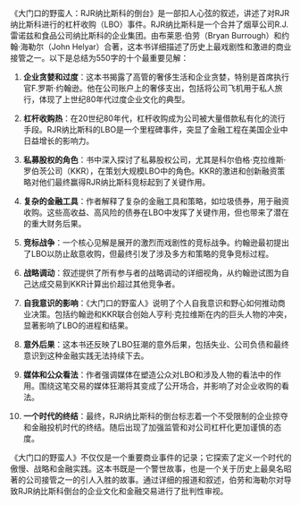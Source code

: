 《大门口的野蛮人：RJR纳比斯科的倒台》是一部扣人心弦的叙述，讲述了对RJR纳比斯科进行的杠杆收购（LBO）事件。RJR纳比斯科是一个合并了烟草公司R.J.雷诺兹和食品公司纳比斯科的企业集团。由布莱恩·伯劳（Bryan Burrough）和约翰·海勒尔（John Helyar）合著，这本书详细描述了历史上最戏剧性和激进的商业接管之一。以下是总结为550字的十个最重要见解：

1. **企业贪婪和过度**：这本书揭露了高管的奢侈生活和企业贪婪，特别是首席执行官F.罗斯·约翰逊。他在公司账户上的奢侈支出，包括将公司飞机用于私人旅行，体现了上世纪80年代过度企业文化的典型。

2. **杠杆收购热**：在20世纪80年代，杠杆收购成为公司被大量借款私有化的流行手段。RJR纳比斯科的LBO是一个里程碑事件，突显了金融工程在美国企业中日益增长的影响力。

3. **私募股权的角色**：书中深入探讨了私募股权公司，尤其是科尔伯格·克拉维斯·罗伯茨公司（KKR），在策划大规模LBO中的角色。KKR的激进和创新融资策略对他们最终赢得RJR纳比斯科竞标起到了关键作用。

4. **复杂的金融工具**：作者解释了复杂的金融工具和策略，如垃圾债券，用于融资收购。这些高收益、高风险的债券在LBO中发挥了关键作用，但也带来了潜在的重大财务后果。

5. **竞标战争**：一个核心见解是展开的激烈而戏剧性的竞标战争。约翰逊最初提出了LBO以防止敌意收购，但最终引发了涉及多方和策略的竞争竞标过程。

6. **战略调动**：叙述提供了所有参与者的战略调动的详细视角，从约翰逊试图为自己达成交易到KKR计算出价超过其他竞争者。

7. **自我意识的影响**：《大门口的野蛮人》说明了个人自我意识和野心如何推动商业决策。包括约翰逊和KKR联合创始人亨利·克拉维斯在内的巨头人物的冲突，显著影响了LBO的进程和结果。

8. **意外后果**：这本书还反映了LBO狂潮的意外后果，包括失业、公司负债和最终意识到这种金融实践无法持续下去。

9. **媒体和公众看法**：作者强调媒体在塑造公众对LBO和涉及人物的看法中的作用。围绕这笔交易的媒体狂潮将其变成了公开场合，并影响了对企业收购的看法。

10. **一个时代的终结**：最终，RJR纳比斯科的倒台标志着一个不受限制的企业掠夺和金融投机时代的终结。随后出现了加强监管和对公司杠杆化更加谨慎的态度。

《大门口的野蛮人》不仅仅是一个重要商业事件的记录；它探索了定义一个时代的傲慢、战略和金融实践。这本书既是一个警世故事，也是一个关于历史上最臭名昭著的公司接管之一的引人入胜的故事。通过详细的报道和叙述，伯劳和海勒尔对导致RJR纳比斯科倒台的企业文化和金融交易进行了批判性审视。